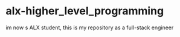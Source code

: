 # alx-higher_level_programming
im now s ALX student, this is my repository as a full-stack engineer
